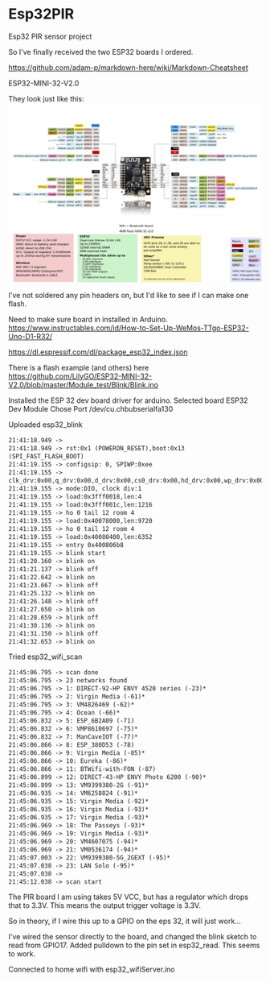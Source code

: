 # Esp32PIR
Esp32 PIR sensor project

So I've finally received the two ESP32 boards I ordered.

https://github.com/adam-p/markdown-here/wiki/Markdown-Cheatsheet

ESP32-MINI-32-V2.0

They look just like this: 
![alt text](./README_img/image1.jpg "Logo Title Text 1")

I've not soldered any pin headers on, but I'd like to see if I can make one flash.

Need to make sure board in installed in Arduino.
https://www.instructables.com/id/How-to-Set-Up-WeMos-TTgo-ESP32-Uno-D1-R32/

https://dl.espressif.com/dl/package_esp32_index.json

There is a flash example (and others) here https://github.com/LilyGO/ESP32-MINI-32-V2.0/blob/master/Module_test/Blink/Blink.ino

Installed the ESP 32 dev board driver for arduino.
Selected board ESP32 Dev Module
Chose Port /dev/cu.chbubserialfa130

Uploaded esp32_blink

```21:41:18.949 -> ⸮⸮ ⸮ ⸮⸮⸮ ⸮   ⸮ ⸮⸮⸮⸮⸮ ⸮⸮             ⸮   ⸮        ⸮        ⸮ ⸮⸮⸮ ⸮⸮⸮⸮⸮⸮⸮Ғ⸮Ҫ⸮j
21:41:18.949 -> 
21:41:18.949 -> rst:0x1 (POWERON_RESET),boot:0x13 (SPI_FAST_FLASH_BOOT)
21:41:19.155 -> configsip: 0, SPIWP:0xee
21:41:19.155 -> clk_drv:0x00,q_drv:0x00,d_drv:0x00,cs0_drv:0x00,hd_drv:0x00,wp_drv:0x00
21:41:19.155 -> mode:DIO, clock div:1
21:41:19.155 -> load:0x3fff0018,len:4
21:41:19.155 -> load:0x3fff001c,len:1216
21:41:19.155 -> ho 0 tail 12 room 4
21:41:19.155 -> load:0x40078000,len:9720
21:41:19.155 -> ho 0 tail 12 room 4
21:41:19.155 -> load:0x40080400,len:6352
21:41:19.155 -> entry 0x400806b8
21:41:19.155 -> blink start
21:41:20.160 -> blink on
21:41:21.137 -> blink off
21:41:22.642 -> blink on
21:41:23.667 -> blink off
21:41:25.132 -> blink on
21:41:26.148 -> blink off
21:41:27.650 -> blink on
21:41:28.659 -> blink off
21:41:30.136 -> blink on
21:41:31.150 -> blink off
21:41:32.653 -> blink on
```

Tried esp32_wifi_scan

```
21:45:06.795 -> scan done
21:45:06.795 -> 23 networks found
21:45:06.795 -> 1: DIRECT-92-HP ENVY 4520 series (-23)*
21:45:06.795 -> 2: Virgin Media (-61)*
21:45:06.795 -> 3: VM4826469 (-62)*
21:45:06.795 -> 4: Ocean (-66)*
21:45:06.832 -> 5: ESP_6B2A09 (-71) 
21:45:06.832 -> 6: VMP8610697 (-75)*
21:45:06.832 -> 7: ManCaveIOT (-77)*
21:45:06.866 -> 8: ESP_380D53 (-78) 
21:45:06.866 -> 9: Virgin Media (-85)*
21:45:06.866 -> 10: Eureka (-86)*
21:45:06.866 -> 11: BTWifi-with-FON (-87) 
21:45:06.899 -> 12: DIRECT-43-HP ENVY Photo 6200 (-90)*
21:45:06.899 -> 13: VM9399380-2G (-91)*
21:45:06.935 -> 14: VM6258824 (-91)*
21:45:06.935 -> 15: Virgin Media (-92)*
21:45:06.935 -> 16: Virgin Media (-93)*
21:45:06.935 -> 17: Virgin Media (-93)*
21:45:06.969 -> 18: The Passeys (-93)*
21:45:06.969 -> 19: Virgin Media (-93)*
21:45:06.969 -> 20: VM4607075 (-94)*
21:45:06.969 -> 21: VM0536174 (-94)*
21:45:07.003 -> 22: VM9399380-5G_2GEXT (-95)*
21:45:07.038 -> 23: LAN Solo (-95)*
21:45:07.038 -> 
21:45:12.038 -> scan start
```

The PIR board I am using takes 5V VCC, but has a regulator which drops that to 3.3V.
This means the output trigger voltage is 3.3V.

So in theory, if I wire this up to a GPIO on the eps 32, it will just work...

I've wired the sensor directly to the board, and changed the blink sketch to read from GPIO17.
Added pulldown to the pin set in esp32_read. This seems to work.

Connected to home wifi with esp32_wifiServer.ino